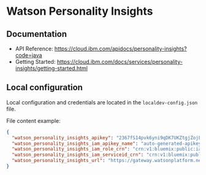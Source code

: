 # Watson Personality Insights


## Documentation

 * API Reference: https://cloud.ibm.com/apidocs/personality-insights?code=java
 * Getting Started: https://cloud.ibm.com/docs/services/personality-insights/getting-started.html

##  Local configuration
Local configuration and credentials are located in the `localdev-config.json` file.


File content example:
```json
{
  "watson_personality_insights_apikey": "2367fS14pvk6yni9qDK7UKZtgjZojLDIDObGBmENRWAg",
  "watson_personality_insights_iam_apikey_name": "auto-generated-apikey-85a29766-24b6-4a8c",
  "watson_personality_insights_iam_role_crn": "crn:v1:bluemix:public:iam::::serviceRole:Writer",
  "watson_personality_insights_iam_serviceid_crn": "crn:v1:bluemix:public:iam-identity::a/123123::serviceid:ServiceId-8c11b0ef-123-4571-84ac-3123412",
  "watson_personality_insights_url": "https://gateway.watsonplatform.net/personality-insights/api"
}
```
